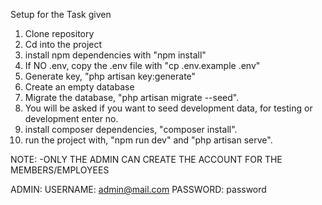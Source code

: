 Setup for the Task given

1. Clone repository
2. Cd into the project
3. install npm dependencies with "npm install"
4. If NO .env, copy the .env file with "cp .env.example .env"
5. Generate key, "php artisan key:generate"
6. Create an empty database
7. Migrate the database, "php artisan migrate --seed".
8. You will be asked if you want to seed development data, for testing or development enter no.
9. install composer dependencies, "composer install".
10. run the project with, "npm run dev" and "php artisan serve".

NOTE: 
    -ONLY THE ADMIN CAN CREATE THE ACCOUNT FOR THE MEMBERS/EMPLOYEES

ADMIN:
USERNAME: admin@mail.com
PASSWORD: password
